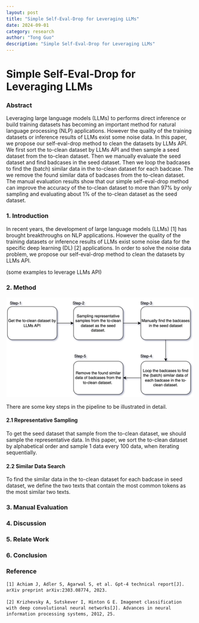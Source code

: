 ```yaml
---
layout: post
title: "Simple Self-Eval-Drop for Leveraging LLMs"
date: 2024-09-01
category: research
author: "Tong Guo"
description: "Simple Self-Eval-Drop for Leveraging LLMs"
---
```

# Simple Self-Eval-Drop for Leveraging LLMs

### Abstract

Leveraging large language models (LLMs) to performs direct inference or build training datasets has becoming an important method for natural language processing (NLP) applications. However the quality of the training datasets or inference results of LLMs exist some noise data. In this paper, we propose our self-eval-drop method to clean the datasets by LLMs API. We first sort the to-clean dataset by LLMs API and then sample a seed dataset from the to-clean dataset. Then we manually evaluate the seed dataset and find badcases in the seed dataset. Then we loop the badcases to find the (batch) similar data in the to-clean dataset for each badcase. The we remove the found similar data of badcases from the to-clean dataset. The manual evaluation results show that our simple self-eval-drop method can improve the accuracy of the to-clean dataset to more than 97% by only sampling and evaluating about 1% of the to-clean dataset as the seed dataset.

### 1. Introduction

In recent years, the development of large language models (LLMs) [1] has brought breakthroughs on NLP applications. However the quality of the training datasets or inference results of LLMs exist some noise data for the specific deep learning (DL) [2] applications. In order to solve the noise data problem, we propose our self-eval-drop method to clean the datasets by LLMs API.

(some examples to leverage LLMs API)

### 2. Method

![fig1](/assets/png/self-eval-drop/fig1.png)

There are some key steps in the pipeline to be illustrated in detail.

#### 2.1 Representative Sampling

To get the seed dataset that sample from the to-clean dataset, we should sample the representative data. In this paper, we sort the to-clean dataset by alphabetical order and sample 1 data every 100 data, when iterating sequentially.

#### 2.2 Similar Data Search

To find the similar data in the to-clean dataset for each badcase in seed dataset, we define the two texts that contain the most common tokens as the most similar two texts.

### 3. Manual Evaluation

### 4. Discussion

### 5. Relate Work

### 6. Conclusion

### Reference
```
[1] Achiam J, Adler S, Agarwal S, et al. Gpt-4 technical report[J]. arXiv preprint arXiv:2303.08774, 2023.

[2] Krizhevsky A, Sutskever I, Hinton G E. Imagenet classification with deep convolutional neural networks[J]. Advances in neural information processing systems, 2012, 25.
```
